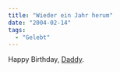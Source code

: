 ```yaml
---
title: "Wieder ein Jahr herum"
date: "2004-02-14"
tags:
  - "Gelebt"
---
```


Happy Birthday, [Daddy](http://www.couchblog.de/couchblog/archives/2003/02/papa.php).
